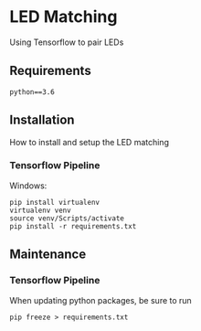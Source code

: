 # LED Matching
Using Tensorflow to pair LEDs

## Requirements

```
python==3.6
```

## Installation
How to install and setup the LED matching

### Tensorflow Pipeline

Windows:
```
pip install virtualenv
virtualenv venv
source venv/Scripts/activate
pip install -r requirements.txt
```

## Maintenance

### Tensorflow Pipeline
When updating python packages, be sure to run
```
pip freeze > requirements.txt
```
